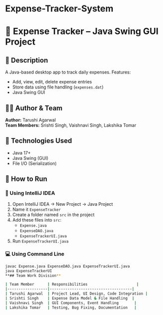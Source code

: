 # Expense-Tracker-System
# 💸 Expense Tracker – Java Swing GUI Project

## 📌 Description  
A Java-based desktop app to track daily expenses. Features:  
- Add, view, edit, delete expense entries  
- Store data using file handling (`expenses.dat`)  
- Java Swing GUI  

## 👩‍💻 Author & Team  
**Author:** Tarushi Agarwal  
**Team Members:** Srishti Singh, Vaishnavi Singh, Lakshika Tomar  

## 🧰 Technologies Used  
- Java 17+  
- Java Swing (GUI)  
- File I/O (Serialization)  

## 🚀 How to Run

### 📍 Using IntelliJ IDEA
1. Open IntelliJ IDEA → New Project → Java Project  
2. Name it `ExpenseTracker`  
3. Create a folder named `src` in the project  
4. Add these files into `src`:  
   - `Expense.java`  
   - `ExpenseDAO.java`  
   - `ExpenseTrackerUI.java`  
5. Run `ExpenseTrackerUI.java`  

### 💻 Using Command Line  
```bash
javac Expense.java ExpenseDAO.java ExpenseTrackerUI.java
java ExpenseTrackerUI
**## Team Work Division**

| Team Member      | Responsibilities                      |
|------------------|-------------------------------------|
| Tarushi Agarwal  | Project Lead, UI Design, Code Integration |
| Srishti Singh    | Expense Data Model & File Handling  |
| Vaishnavi Singh  | GUI Components, Event Handling       |
| Lakshika Tomar   | Testing, Bug Fixing, Documentation   |


